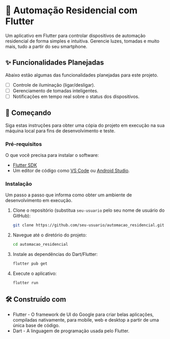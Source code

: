 # 📱 Automação Residencial com Flutter

Um aplicativo em Flutter para controlar dispositivos de automação residencial de forma simples e intuitiva. Gerencie luzes, tomadas e muito mais, tudo a partir do seu smartphone.

## ✨ Funcionalidades Planejadas

Abaixo estão algumas das funcionalidades planejadas para este projeto.

- [ ] Controle de iluminação (ligar/desligar).
- [ ] Gerenciamento de tomadas inteligentes.
- [ ] Notificações em tempo real sobre o status dos dispositivos.

## 🚀 Começando

Siga estas instruções para obter uma cópia do projeto em execução na sua máquina local para fins de desenvolvimento e teste.

### Pré-requisitos

O que você precisa para instalar o software:

*   [Flutter SDK](https://flutter.dev/docs/get-started/install)
*   Um editor de código como [VS Code](https://code.visualstudio.com/) ou [Android Studio](https://developer.android.com/studio).

### Instalação

Um passo a passo que informa como obter um ambiente de desenvolvimento em execução.

1.  Clone o repositório (substitua `seu-usuario` pelo seu nome de usuário do GitHub):
    ```sh
    git clone https://github.com/seu-usuario/automacao_residencial.git
    ```
2.  Navegue até o diretório do projeto:
    ```sh
    cd automacao_residencial
    ```
3.  Instale as dependências do Dart/Flutter:
    ```sh
    flutter pub get
    ```
4.  Execute o aplicativo:
    ```sh
    flutter run
    ```

## 🛠️ Construído com

*   Flutter - O framework de UI do Google para criar belas aplicações, compiladas nativamente, para mobile, web e desktop a partir de uma única base de código.
*   Dart - A linguagem de programação usada pelo Flutter.


